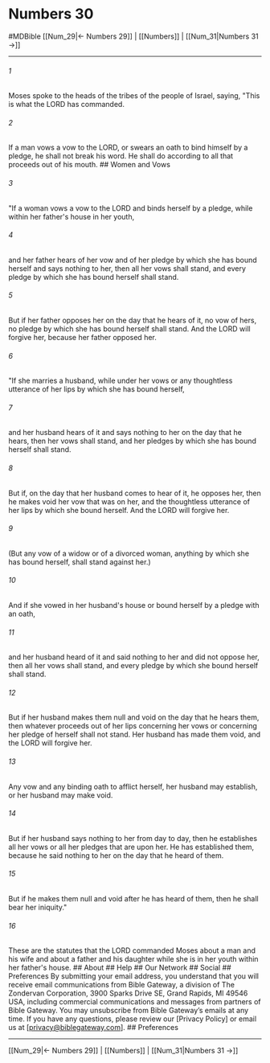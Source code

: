 # Numbers 30
#MDBible
[[Num_29|← Numbers 29]] | [[Numbers]] | [[Num_31|Numbers 31 →]]

***






###### 1 


Moses spoke to the heads of the tribes of the people of Israel, saying, "This is what the LORD has commanded. 





###### 2 


If a man vows a vow to the LORD, or swears an oath to bind himself by a pledge, he shall not break his word. He shall do according to all that proceeds out of his mouth. ## Women and Vows 





###### 3 


"If a woman vows a vow to the LORD and binds herself by a pledge, while within her father's house in her youth, 





###### 4 


and her father hears of her vow and of her pledge by which she has bound herself and says nothing to her, then all her vows shall stand, and every pledge by which she has bound herself shall stand. 





###### 5 


But if her father opposes her on the day that he hears of it, no vow of hers, no pledge by which she has bound herself shall stand. And the LORD will forgive her, because her father opposed her. 





###### 6 


"If she marries a husband, while under her vows or any thoughtless utterance of her lips by which she has bound herself, 





###### 7 


and her husband hears of it and says nothing to her on the day that he hears, then her vows shall stand, and her pledges by which she has bound herself shall stand. 





###### 8 


But if, on the day that her husband comes to hear of it, he opposes her, then he makes void her vow that was on her, and the thoughtless utterance of her lips by which she bound herself. And the LORD will forgive her. 





###### 9 


(But any vow of a widow or of a divorced woman, anything by which she has bound herself, shall stand against her.) 





###### 10 


And if she vowed in her husband's house or bound herself by a pledge with an oath, 





###### 11 


and her husband heard of it and said nothing to her and did not oppose her, then all her vows shall stand, and every pledge by which she bound herself shall stand. 





###### 12 


But if her husband makes them null and void on the day that he hears them, then whatever proceeds out of her lips concerning her vows or concerning her pledge of herself shall not stand. Her husband has made them void, and the LORD will forgive her. 





###### 13 


Any vow and any binding oath to afflict herself, her husband may establish, or her husband may make void. 





###### 14 


But if her husband says nothing to her from day to day, then he establishes all her vows or all her pledges that are upon her. He has established them, because he said nothing to her on the day that he heard of them. 





###### 15 


But if he makes them null and void after he has heard of them, then he shall bear her iniquity." 





###### 16 


These are the statutes that the LORD commanded Moses about a man and his wife and about a father and his daughter while she is in her youth within her father's house. ## About ## Help ## Our Network ## Social ## Preferences By submitting your email address, you understand that you will receive email communications from Bible Gateway, a division of The Zondervan Corporation, 3900 Sparks Drive SE, Grand Rapids, MI 49546 USA, including commercial communications and messages from partners of Bible Gateway. You may unsubscribe from Bible Gateway&rsquo;s emails at any time. If you have any questions, please review our [Privacy Policy] or email us at [privacy@biblegateway.com]. ## Preferences

***

[[Num_29|← Numbers 29]] | [[Numbers]] | [[Num_31|Numbers 31 →]]
